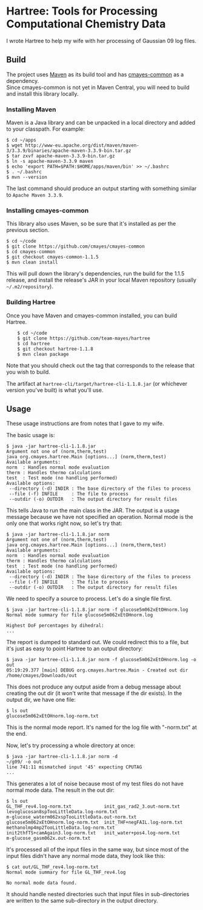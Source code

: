 # Hartree: Tools for Processing Computational Chemistry Data

I wrote Hartree to help my wife with her processing of Gaussian 09 log files.

## Build

The project uses [Maven](https://maven.apache.org/ "Maven") as its build tool and
has [cmayes-common](https://github.com/cmayes/cmayes-common) as a dependency.  
Since cmayes-common is not yet in Maven Central, you will need to build and install
this library locally.

### Installing Maven

Maven is a Java library and can be unpacked in a local directory and added to your classpath.  For example:

	$ cd ~/apps
	$ wget http://www-eu.apache.org/dist/maven/maven-3/3.3.9/binaries/apache-maven-3.3.9-bin.tar.gz
	$ tar zxvf apache-maven-3.3.9-bin.tar.gz
	$ ln -s apache-maven-3.3.9 maven
	$ echo 'export PATH=$PATH:$HOME/apps/maven/bin' >> ~/.bashrc
	$ . ~/.bashrc
	$ mvn --version

The last command should produce an output starting with something similar to `Apache Maven 3.3.9`.

### Installing cmayes-common

This library also uses Maven, so be sure that it's installed as per the previous section.

	$ cd ~/code
	$ git clone https://github.com/cmayes/cmayes-common
	$ cd cmayes-common
	$ git checkout cmayes-common-1.1.5
	$ mvn clean install

This will pull down the library's dependencies, run the build for the 1.1.5 release, and install
the release's JAR in your local Maven repository (usually `~/.m2/repository`).

### Building Hartree

Once you have Maven and cmayes-common installed, you can build Hartree.

        $ cd ~/code
        $ git clone https://github.com/team-mayes/hartree
        $ cd hartree
        $ git checkout hartree-1.1.8
        $ mvn clean package

Note that you should check out the tag that corresponds to the release that you wish to build.

The artifact at `hartree-cli/target/hartree-cli-1.1.8.jar` (or whichever version you've built)
is what you'll use.

## Usage

These usage instructions are from notes that I gave to my wife.

The basic usage is:

	$ java -jar hartree-cli-1.1.8.jar
	Argument not one of (norm,therm,test)
	java org.cmayes.hartree.Main [options...] (norm,therm,test)
	Available arguments:
	norm  : Handles normal mode evaluation
	therm : Handles thermo calculations
	test  : Test mode (no handling performed)
	Available options:
	 --directory (-d) INDIR : The base directory of the files to process
	 --file (-f) INFILE     : The file to process
	 --outdir (-o) OUTDIR   : The output directory for result files

This tells Java to run the main class in the JAR.  The output is a
usage message because we have not specified an operation.  Normal mode
is the only one that works right now, so let's try that:

	$ java -jar hartree-cli-1.1.8.jar norm
	Argument not one of (norm,therm,test)
	java org.cmayes.hartree.Main [options...] (norm,therm,test)
	Available arguments:
	norm  : Handles normal mode evaluation
	therm : Handles thermo calculations
	test  : Test mode (no handling performed)
	Available options:
	 --directory (-d) INDIR : The base directory of the files to process
	 --file (-f) INFILE     : The file to process
	 --outdir (-o) OUTDIR   : The output directory for result files

We need to specify a source to process.  Let's do a single file first.

	$ java -jar hartree-cli-1.1.8.jar norm -f glucose5m062xEtOHnorm.log
	Normal mode summary for file glucose5m062xEtOHnorm.log

	Highest DoF percentages by dihedral:
	...

The report is dumped to standard out.  We could redirect this to a
file, but it's just as easy to point Hartree to an output directory:

	$ java -jar hartree-cli-1.1.8.jar norm -f glucose5m062xEtOHnorm.log -o out
	05:19:29.377 [main] DEBUG org.cmayes.hartree.Main - Created out dir
	/home/cmayes/Downloads/out

This does not produce any output aside from
a debug message about creating the out dir (it won't write that
message if the dir exists).  In the output dir, we have one file:

	$ ls out
	glucose5m062xEtOHnorm.log-norm.txt

This is the normal mode report.  It's named for the log file with "-norm.txt" at the end.

Now, let's try processing a whole directory at once:

	$ java -jar hartree-cli-1.1.8.jar norm -d
	~/g09/ -o out
	line 741:11 mismatched input '45' expecting CPUTAG
	...

This generates a lot of noise because most of my test files do not
have normal mode data.  The result in the out dir:

	$ ls out
	GL_THF_rev4.log-norm.txt            init_gas_rad2_3.out-norm.txt
	levoglucosan8spTooLittleData.log-norm.txt
	m-glucose_waterm062xspTooLittleData.out-norm.txt
	glucose5m062xEtOHnorm.log-norm.txt  init_THF+negFAIL.log-norm.txt
	methanolmp4mp2TooLittleData.log-norm.txt
	init2thfTS+camAgain3.log-norm.txt   init_water+pos4.log-norm.txt
	m-glucose_gasm062x.out-norm.txt

It's processed all of the input files in the same way, but since most
of the input files didn't have any normal mode data, they look like
this:

	$ cat out/GL_THF_rev4.log-norm.txt
	Normal mode summary for file GL_THF_rev4.log

	No normal mode data found.

It should handle nested directories such that input files in
sub-directories are written to the same sub-directory in the output
directory.
